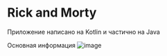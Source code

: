 # Rick and Morty
Приложение написано на Kotlin и частично на Java

Основная информация
![image](https://github.com/Grifalionys/RickandMorty/assets/112081615/9074499f-b01b-4a69-94d1-a923421c18d7)
